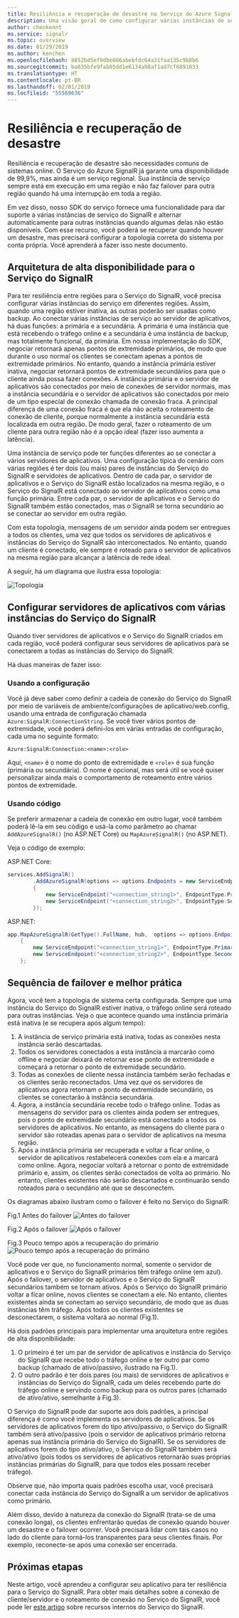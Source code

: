 ```yaml
---
title: Resiliência e recuperação de desastre no Serviço do Azure SignalR
description: Uma visão geral de como configurar várias instâncias de serviço do SignalR para ter resiliência e recuperação de desastres
author: chenkennt
ms.service: signalr
ms.topic: overview
ms.date: 01/29/2019
ms.author: kenchen
ms.openlocfilehash: 8852bd5ef9dbe666abebfdc64a31faa135c9b8b6
ms.sourcegitcommit: ba035bfe9fab85dd1e6134a98af1ad7cf6891033
ms.translationtype: HT
ms.contentlocale: pt-BR
ms.lasthandoff: 02/01/2019
ms.locfileid: "55569636"
---
```

# <a name="resiliency-and-disaster-recovery"></a>Resiliência e recuperação de desastre

Resiliência e recuperação de desastre são necessidades comuns de sistemas online. O Serviço do Azure SignalR já garante uma disponibilidade de 99,9%, mas ainda é um serviço regional.
Sua instância de serviço sempre está em execução em uma região e não faz failover para outra região quando há uma interrupção em toda a região.

Em vez disso, nosso SDK do serviço fornece uma funcionalidade para dar suporte a várias instâncias de serviço do SignalR e alternar automaticamente para outras instâncias quando algumas delas não estão disponíveis.
Com esse recurso, você poderá se recuperar quando houver um desastre, mas precisará configurar a topologia correta do sistema por conta própria. Você aprenderá a fazer isso neste documento.

## <a name="high-available-architecture-for-signalr-service"></a>Arquitetura de alta disponibilidade para o Serviço do SignalR

Para ter resiliência entre regiões para o Serviço do SignalR, você precisa configurar várias instâncias do serviço em diferentes regiões. Assim, quando uma região estiver inativa, as outras poderão ser usadas como backup.
Ao conectar várias instâncias de serviço ao servidor de aplicativos, há duas funções: a primária e a secundária.
A primária é uma instância que está recebendo o tráfego online e a secundária é uma instância de backup, mas totalmente funcional, da primária.
Em nossa implementação do SDK, negociar retornará apenas pontos de extremidade primários, de modo que durante o uso normal os clientes se conectam apenas a pontos de extremidade primários.
No entanto, quando a instância primária estiver inativa, negociar retornará pontos de extremidade secundários para que o cliente ainda possa fazer conexões.
A instância primária e o servidor de aplicativos são conectados por meio de conexões de servidor normais, mas a instância secundária e o servidor de aplicativos são conectados por meio de um tipo especial de conexão chamada de conexão fraca.
A principal diferença de uma conexão fraca é que ela não aceita o roteamento de conexão de cliente, porque normalmente a instância secundária está localizada em outra região. De modo geral, fazer o roteamento de um cliente para outra região não é a opção ideal (fazer isso aumenta a latência).

Uma instância de serviço pode ter funções diferentes ao se conectar a vários servidores de aplicativos.
Uma configuração típica do cenário com várias regiões é ter dois (ou mais) pares de instâncias do Serviço do SignalR e servidores de aplicativos.
Dentro de cada par, o servidor de aplicativos e o Serviço do SignalR estão localizados na mesma região, e o Serviço do SignalR está conectado ao servidor de aplicativos como uma função primária.
Entre cada par, o servidor de aplicativos e o Serviço do SignalR também estão conectados, mas o SignalR se torna secundário ao se conectar ao servidor em outra região.

Com esta topologia, mensagens de um servidor ainda podem ser entregues a todos os clientes, uma vez que todos os servidores de aplicativos e instâncias do Serviço do SignalR são interconectados.
No entanto, quando um cliente é conectado, ele sempre é roteado para o servidor de aplicativos na mesma região para alcançar a latência de rede ideal.

A seguir, há um diagrama que ilustra essa topologia:

![Topologia](media/signalr-disaster-recovery/topology.png)

## <a name="configure-app-servers-with-multiple-signalr-service-instances"></a>Configurar servidores de aplicativos com várias instâncias do Serviço do SignalR

Quando tiver servidores de aplicativos e o Serviço do SignalR criados em cada região, você poderá configurar seus servidores de aplicativos para se conectarem a todas as instâncias do Serviço do SignalR.

Há duas maneiras de fazer isso:

### <a name="through-config"></a>Usando a configuração

Você já deve saber como definir a cadeia de conexão do Serviço do SignalR por meio de variáveis de ambiente/configurações de aplicativo/web.config, usando uma entrada de configuração chamada `Azure:SignalR:ConnectionString`.
Se você tiver vários pontos de extremidade, você poderá defini-los em várias entradas de configuração, cada uma no seguinte formato:

```
Azure:SignalR:Connection:<name>:<role>
```

Aqui, `<name>` é o nome do ponto de extremidade e `<role>` é sua função (primária ou secundária).
O nome é opcional, mas será útil se você quiser personalizar ainda mais o comportamento de roteamento entre vários pontos de extremidade.

### <a name="through-code"></a>Usando código

Se preferir armazenar a cadeia de conexão em outro lugar, você também poderá lê-la em seu código e usá-la como parâmetro ao chamar `AddAzureSignalR()` (no ASP.NET Core) ou `MapAzureSignalR()` (no ASP.NET).

Veja o código de exemplo:

ASP.NET Core:

```cs
services.AddSignalR()
        .AddAzureSignalR(options => options.Endpoints = new ServiceEndpoint[]
        {
            new ServiceEndpoint("<connection_string1>", EndpointType.Primary, "region1"),
            new ServiceEndpoint("<connection_string2>", EndpointType.Secondary, "region2"),
        });
```

ASP.NET:

```cs
app.MapAzureSignalR(GetType().FullName, hub,  options => options.Endpoints = new ServiceEndpoint[]
    {
        new ServiceEndpoint("<connection_string1>", EndpointType.Primary, "region1"),
        new ServiceEndpoint("<connection_string2>", EndpointType.Secondary, "region2"),
    };
```

## <a name="failover-sequence-and-best-practice"></a>Sequência de failover e melhor prática

Agora, você tem a topologia de sistema certa configurada. Sempre que uma instância do Serviço do SignalR estiver inativa, o tráfego online será roteado para outras instâncias.
Veja o que acontece quando uma instância primária está inativa (e se recupera após algum tempo):

1. A instância de serviço primária está inativa, todas as conexões nesta instância serão descartadas.
2. Todos os servidores conectados a esta instância a marcarão como offline e negociar deixará de retornar esse ponto de extremidade e começará a retornar o ponto de extremidade secundário.
3. Todas as conexões de cliente nessa instância também serão fechadas e os clientes serão reconectados. Uma vez que os servidores de aplicativos agora retornam o ponto de extremidade secundário, os clientes se conectarão à instância secundária.
4. Agora, a instância secundária recebe todo o tráfego online. Todas as mensagens do servidor para os clientes ainda podem ser entregues, pois o ponto de extremidade secundário está conectado a todos os servidores de aplicativos. No entanto, as mensagens do cliente para o servidor são roteadas apenas para o servidor de aplicativos na mesma região.
5. Após a instância primária ser recuperada e voltar a ficar online, o servidor de aplicativos restabelecerá conexões com ela e a marcará como online. Agora, negociar voltará a retornar o ponto de extremidade primário e, assim, os clientes serão conectados de volta ao primário. No entanto, clientes existentes não serão descartados e continuarão sendo roteados para o secundário até que se desconectem.

Os diagramas abaixo ilustram como o failover é feito no Serviço do SignalR:

Fig.1 Antes do failover ![Antes do failover](media/signalr-disaster-recovery/before-failover.png)

Fig.2 Após o failover ![Após o failover](media/signalr-disaster-recovery/after-failover.png)

Fig.3 Pouco tempo após a recuperação do primário ![Pouco tempo após a recuperação do primário](media/signalr-disaster-recovery/after-recover.png)

Você pode ver que, no funcionamento normal, somente o servidor de aplicativos e o Serviço do SignalR primários têm tráfego online (em azul).
Após o failover, o servidor de aplicativos e o Serviço do SignalR secundários também se tornam ativos.
Após o Serviço do SignalR primário voltar a ficar online, novos clientes se conectam a ele. No entanto, clientes existentes ainda se conectam ao serviço secundário, de modo que as duas instâncias têm tráfego.
Após todos os clientes existentes se desconectarem, o sistema voltará ao normal (Fig.1).

Há dois padrões principais para implementar uma arquitetura entre regiões de alta disponibilidade:

1. O primeiro é ter um par de servidor de aplicativos e instância do Serviço do SignalR que recebe todo o tráfego online e ter outro par como backup (chamado de ativo/passivo, ilustrado na Fig.1). 
2. O outro padrão é ter dois pares (ou mais) de servidores de aplicativos e instâncias do Serviço do SignalR, cada um deles recebendo parte do tráfego online e servindo como backup para os outros pares (chamado de ativo/ativo, semelhante à Fig.3).

O Serviço do SignalR pode dar suporte aos dois padrões, a principal diferença é como você implementa os servidores de aplicativos.
Se os servidores de aplicativos forem do tipo ativo/passivo, o Serviço do SignalR também será ativo/passivo (pois o servidor de aplicativos primário retorna apenas sua instância primária do Serviço do SignalR).
Se os servidores de aplicativos forem do tipo ativo/ativo, o Serviço do SignalR também será ativo/ativo (pois todos os servidores de aplicativos retornarão suas próprias instâncias primárias do SignalR, para que todos eles possam receber tráfego).

Observe que, não importa quais padrões escolha usar, você precisará conectar cada instância do Serviço do SignalR a um servidor de aplicativos como primário.

Além disso, devido à natureza da conexão do SignalR (trata-se de uma conexão longa), os clientes enfrentarão quedas de conexão quando houver um desastre e o failover ocorrer.
Você precisará lidar com tais casos no lado do cliente para torná-los transparentes para seus clientes finais. Por exemplo, reconecte-se após uma conexão ser encerrada.

## <a name="next-steps"></a>Próximas etapas

Neste artigo, você aprendeu a configurar seu aplicativo para ter resiliência para o Serviço do SignalR. Para obter mais detalhes sobre a conexão de cliente/servidor e o roteamento de conexão no Serviço do SignalR, você pode ler [este artigo](signalr-internals.md) sobre recursos internos do Serviço do SignalR.